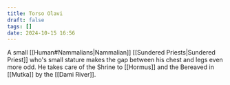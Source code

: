 ```yaml
---
title: Torso Olavi
draft: false
tags: []
date: 2024-10-15 16:56
---
```

A small [[Human#Nammalians|Nammalian]] [[Sundered Priests|Sundered Priest]] who's small stature makes the gap between his chest and legs even more odd. He takes care of the Shrine to [[Hormus]] and the Bereaved in [[Mutka]] by the [[Dami River]].